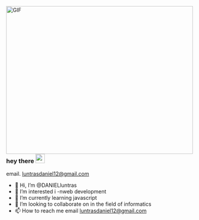 
<img align="right" alt="GIF" src="https://www.tutorialrepublic.com/lib/images/javascript-illustration.png" width="100%" height="400" />

### hey there <img src="https://media.giphy.com/media/hvRJCLFzcasrR4ia7z/giphy.gif" width="25px">
email. luntrasdaniel12@gmail.com
- 👋 Hi, I’m @DANIELluntras
- 👀 I’m interested i -nweb development
- 🌱 I’m currently learning javascript
- 💞️ I’m looking to collaborate on in the field of informatics
- 📫 How to reach me email luntrasdaniel12@gmail.com

<!---
DANIELluntras/DANIELluntras is a ✨ special ✨ repository because its `README.md` (this file) 

<p>ma intereseaza sa invat informatica java script
in prezent invat udemy
caut sa colaborez cu fireme serioase de informatica java script
prin emial</p>


